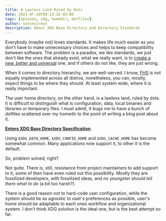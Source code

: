 ```yaml
---
title: A Lawless Land Ruled by Dots
date: 2021-07-28T09:13:32-03:00
tags: [opinion, xdg, homedir, dotfiles]
author: setsevireon
description: About XDG Base Directory and Directory Standards
---
```


Everybody (maybe not) loves standards. It makes life much easier as you don't
have to make unnecessary choices and helps to keep compatibility between
software. The problem is a paradox, we like standards, we just don't like the
ones that already exist, what we really want, is to [create a new, better and
universal][2] one, and if others do not like, they are just wrong.

When it comes to directory hierarchy, we are well-served. I know, [FHS][3] is
not equally implemented across all distros, nonetheless, you can, mostly,
expect things to be where they should. At least system wide, where it is really
important.

The user home directory, on the other hand, is a lawless land, ruled by dots.
It is difficult to distinguish what is configuration, data, local binaries and
libraries or temporary files. I must admit, It bugs me to have a bunch of
dotfiles scattered over my homedir to the point of writing a blog post about it.

[**Enters XDG Base Directory Specification**][4].

Using `$XDG_DATA_HOME`, `$XDG_CONFIG_HOME` and `$XDG_CACHE_HOME` has become
somewhat common. Many applications now support it, to other it is the default.

So, problem solved, right?

Not quite. There is, still, resistance from project maintainers to add support
to it, some of then have even ruled out this possibility. Mostly they are
fossilized developers, with fossilized ideas, and *no youngster should
tell them what to do* (a bit too harsh?).

There is a good reason not to hard-code user configuration, while the system
should be as agnostic to user's preferences as possible, user's home should be
adaptable to each ones workflow and organizational system. I don't think XDG
solution is the ideal one, but is the best attempt so far.

[2]: https://xkcd.com/927/ "How Standars Proliferate"
[3]: https://www.pathname.com/fhs/ "Filesystem Hierarchy Standard"
[4]: https://specifications.freedesktop.org/basedir-spec/basedir-spec-latest.html "XDG Base Directory Specification"
